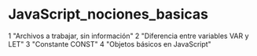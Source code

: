 # JavaScript_nociones_basicas

1 "Archivos a trabajar, sin información"
2 "Diferencia entre variables VAR y LET"
3 "Constante CONST"
4 "Objetos básicos en JavaScript"